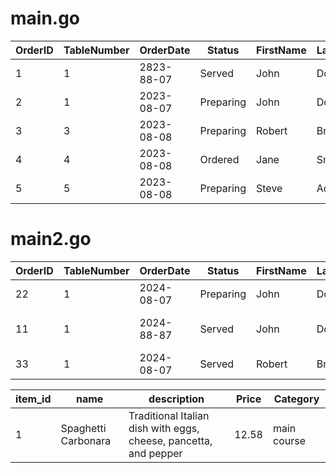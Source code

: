 # main.go
| OrderID | TableNumber | OrderDate  | Status     | FirstName | LastName | Position  |
| ------- | ----------- | ---------- | ---------- | --------- | -------- | --------- |
| 1       | 1           | 2823-88-07 | Served     | John      | Doe      | Manager   |
| 2       | 1           | 2023-08-07 | Preparing  | John      | Doe      | Manager   |
| 3       | 3           | 2023-08-08 | Preparing  | Robert    | Brown    | Cook      |
| 4       | 4           | 2023-08-08 | Ordered    | Jane      | Smith    | Waitress  |
| 5       | 5           | 2023-08-08 | Preparing  | Steve     | Adam     | Manager   |

# main2.go
| OrderID | TableNumber   | OrderDate   | Status       | FirstName    | LastName | Position   | Items                             | TotalPrice |
| ------- | ------------- | ----------- | ---------    | ------------ | -------- | ---------- | --------------------------------- | ---------- |
| 22      | 1             | 2024-08-07   | Preparing   | John         | Doe      | Manager    | Salad, Steak                      |  $35.00    |
| 11      | 1             | 2024-88-87   | Served      | John         | Doe      | Manager    | Spaghetti Carbonara, Pasta        | $21.00     |
| 33      | 1             | 2024-08-07   | Served      | Robert       | Brown    | Cook       | Salad                             | $10.00     |

| item_id | name              | description                                                       | Price | Category    |
|---------| --------------    | ----------------------------------------------------------------- | ------| ----------- |
| 1       |Spaghetti Carbonara| Traditional Italian dish with eggs, cheese, pancetta, and pepper  | 12.58 | main course |
